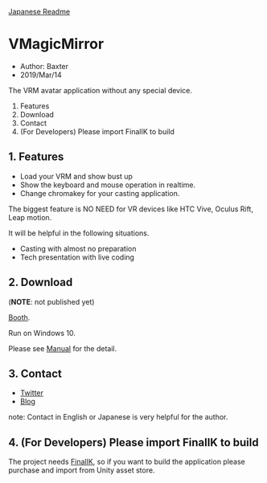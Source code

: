 
[Japanese Readme](https://github.com/malaybaku/VMagicMirror/blob/master/README.md)

# VMagicMirror

* Author: Baxter
* 2019/Mar/14

The VRM avatar application without any special device.

1. Features
2. Download
3. Contact
4. (For Developers) Please import FinalIK to build


## 1. Features

* Load your VRM and show bust up 
* Show the keyboard and mouse operation in realtime.
* Change chromakey for your casting application.

The biggest feature is NO NEED for VR devices like HTC Vive, Oculus Rift, Leap motion.

It will be helpful in the following situations.

* Casting with almost no preparation
* Tech presentation with live coding

## 2. Download

(**NOTE**: not published yet)

[Booth](https://baku-dreameater.booth.pm/).

Run on Windows 10.

Please see [Manual](https://github.com/malaybaku/VMagicMirror/blob/master/doc/manual_en.md) for the detail.

## 3. Contact

* [Twitter](https://twitter.com/baku_dreameater)
* [Blog](https://www.baku-dreameater.net/)

note: Contact in English or Japanese is very helpful for the author.

## 4. (For Developers) Please import FinalIK to build

The project needs [FinalIK](https://assetstore.unity.com/packages/tools/animation/final-ik-14290), so if you want to build the application please purchase and import from Unity asset store.

